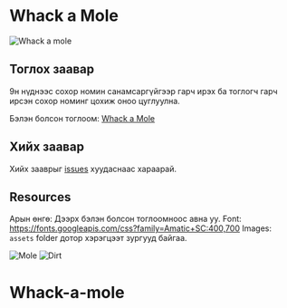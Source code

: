 # Whack a Mole

![Whack a mole](https://github.com/Leap2k20/js-whack-a-mole/blob/master/assets/intro.png)

## Тоглох заавар

9н нүднээс сохор номин санамсаргүйгээр гарч ирэх ба тоглогч гарч ирсэн сохор номинг цохиж оноо цуглуулна.

Бэлэн болсон тоглоом: [Whack a Mole](https://vanntile.github.io/JavaScript30/30%20-%20Whack%20A%20Mole/)

## Хийх заавар

Хийх зааврыг [issues](https://github.com/Leap2k20/js-whack-a-mole/issues) хуудаснаас хараарай.

## Resources

Арын өнгө: Дээрх бэлэн болсон тоглоомноос авна уу.
Font: https://fonts.googleapis.com/css?family=Amatic+SC:400,700
Images: `assets` folder дотор хэрэгцээт зургууд байгаа.

![Mole](https://github.com/Leap2k20/js-whack-a-mole/blob/master/assets/mole.svg)
![Dirt](https://github.com/Leap2k20/js-whack-a-mole/blob/master/assets/dirt.svg)
# Whack-a-mole
